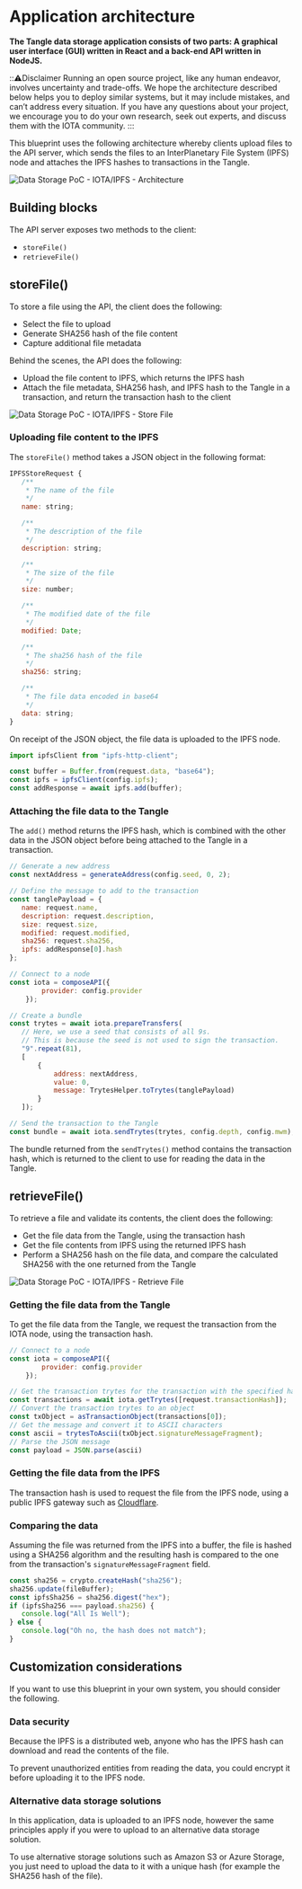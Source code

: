 # Application architecture

**The Tangle data storage application consists of two parts: A graphical user interface (GUI) written in React and a back-end API written in NodeJS.**

:::warning:Disclaimer
Running an open source project, like any human endeavor, involves uncertainty and trade-offs. We hope the architecture described below helps you to deploy similar systems, but it may include mistakes, and can’t address every situation. If you have any questions about your project, we encourage you to do your own research, seek out experts, and discuss them with the IOTA community.
:::

This blueprint uses the following architecture whereby clients upload files to the API server, which sends the files to an InterPlanetary File System (IPFS) node and attaches the IPFS hashes to transactions in the Tangle.

![Data Storage PoC - IOTA/IPFS - Architecture](../images/data-storage-ipfs.png)

## Building blocks

The API server exposes two methods to the client:

- `storeFile()`
- `retrieveFile()`
  
## storeFile()

To store a file using the API, the client does the following:

- Select the file to upload
- Generate SHA256 hash of the file content
- Capture additional file metadata

Behind the scenes, the API does the following:

- Upload the file content to IPFS, which returns the IPFS hash
- Attach the file metadata, SHA256 hash, and IPFS hash to the Tangle in a transaction, and return the transaction hash to the client

![Data Storage PoC - IOTA/IPFS - Store File](../images/data-storage-store.png)

### Uploading file content to the IPFS

The `storeFile()` method takes a JSON object in the following format:

```javascript
IPFSStoreRequest {
   /**
    * The name of the file
    */
   name: string;

   /**
    * The description of the file
    */
   description: string;

   /**
    * The size of the file
    */
   size: number;

   /**
    * The modified date of the file
    */
   modified: Date;

   /**
    * The sha256 hash of the file
    */
   sha256: string;

   /**
    * The file data encoded in base64
    */
   data: string;
}
```

On receipt of the JSON object, the file data is uploaded to the IPFS node.

```javascript
import ipfsClient from "ipfs-http-client";

const buffer = Buffer.from(request.data, "base64");
const ipfs = ipfsClient(config.ipfs);
const addResponse = await ipfs.add(buffer);
```

### Attaching the file data to the Tangle

The `add()` method returns the IPFS hash, which is combined with the other data in the JSON object before being attached to the Tangle in a transaction.

```javascript
// Generate a new address
const nextAddress = generateAddress(config.seed, 0, 2);

// Define the message to add to the transaction
const tanglePayload = {
   name: request.name,
   description: request.description,
   size: request.size,
   modified: request.modified,
   sha256: request.sha256,
   ipfs: addResponse[0].hash
};

// Connect to a node
const iota = composeAPI({
        provider: config.provider
    });

// Create a bundle
const trytes = await iota.prepareTransfers(
   // Here, we use a seed that consists of all 9s.
   // This is because the seed is not used to sign the transaction.
   "9".repeat(81),
   [
	   {
		   address: nextAddress,
		   value: 0,
		   message: TrytesHelper.toTrytes(tanglePayload)
	   }
   ]);

// Send the transaction to the Tangle
const bundle = await iota.sendTrytes(trytes, config.depth, config.mwm);
```

The bundle returned from the `sendTrytes()` method contains the transaction hash, which is returned to the client to use for reading the data in the Tangle.

## retrieveFile()

To retrieve a file and validate its contents, the client does the following:

- Get the file data from the Tangle, using the transaction hash
- Get the file contents from IPFS using the returned IPFS hash
- Perform a SHA256 hash on the file data, and compare the calculated SHA256 with the one returned from the Tangle

![Data Storage PoC - IOTA/IPFS - Retrieve File](../images/data-storage-retrieve.png)

### Getting the file data from the Tangle

To get the file data from the Tangle, we request the transaction from the IOTA node, using the transaction hash.

```javascript
// Connect to a node
const iota = composeAPI({
        provider: config.provider
    });

// Get the transaction trytes for the transaction with the specified hash
const transactions = await iota.getTrytes([request.transactionHash]);
// Convert the transaction trytes to an object
const txObject = asTransactionObject(transactions[0]);
// Get the message and convert it to ASCII characters
const ascii = trytesToAscii(txObject.signatureMessageFragment);
// Parse the JSON message
const payload = JSON.parse(ascii)
```

### Getting the file data from the IPFS

The transaction hash is used to request the file from the IPFS node, using a public IPFS gateway such as [Cloudflare](https://cloudflare-ipfs.com/ipfs/).

### Comparing the data

Assuming the file was returned from the IPFS into a buffer, the file is hashed using a SHA256 algorithm and the resulting hash is compared to the one from the transaction's `signatureMessageFragment` field.

```javascript
const sha256 = crypto.createHash("sha256");
sha256.update(fileBuffer);
const ipfsSha256 = sha256.digest("hex");
if (ipfsSha256 === payload.sha256) {
   console.log("All Is Well");
} else {
   console.log("Oh no, the hash does not match");
}
```

## Customization considerations

If you want to use this blueprint in your own system, you should consider the following.

### Data security

Because the IPFS is a distributed web, anyone who has the IPFS hash can download and read the contents of the file. 

To prevent unauthorized entities from reading the data, you could encrypt it before uploading it to the IPFS node.

### Alternative data storage solutions

In this application, data is uploaded to an IPFS node, however the same principles apply if you were to upload to an alternative data storage solution.

To use alternative storage solutions such as Amazon S3 or Azure Storage, you just need to upload the data to it with a unique hash (for example the SHA256 hash of the file).
